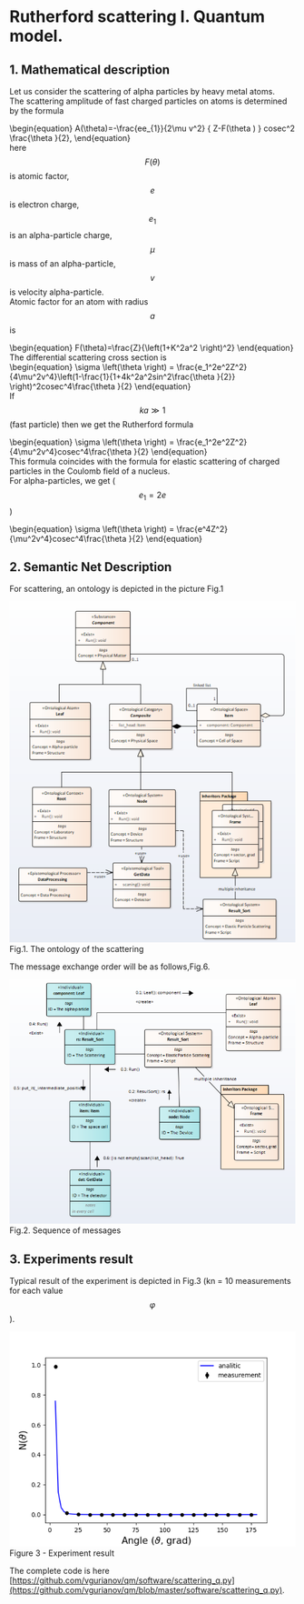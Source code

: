 # Rutherford scattering I. Quantum model.
<!---
% https://en.wikipedia.org/wiki/Rutherford_scattering
% Blohincev1976ru.djvu, p.331 
-->

## 1. Mathematical description
 

Let us consider the scattering of alpha particles by heavy metal atoms.  
The scattering amplitude of fast charged particles on atoms is determined by the formula

\begin{equation}
A(\theta)=-\frac{ee_{1}}{2\mu v^2} \{ Z-F(\theta ) \} cosec^2 \frac{\theta }{2},
\end{equation}  
here $$F(\theta)$$ is atomic factor, $$e$$ is electron charge,$$e_1$$ is an alpha-particle charge, $$\mu$$ is mass of an alpha-particle, $$v$$ is velocity alpha-particle.  
Atomic factor for an atom with radius $$a$$ is  

\begin{equation}
F(\theta)=\frac{Z}{\left(1+K^2a^2 \right)^2}
\end{equation}  
The differential scattering cross section is  
\begin{equation}
\sigma \left(\theta  \right) = \frac{e_1^2e^2Z^2}{4\mu^2v^4}\left(1-\frac{1}{1+4k^2a^2sin^2\frac{\theta }{2}} \right)^2cosec^4\frac{\theta }{2}
\end{equation}  
If $$ka\gg1$$ (fast particle) then we get the Rutherford formula  

\begin{equation}
\sigma \left(\theta  \right) = \frac{e_1^2e^2Z^2}{4\mu^2v^4}cosec^4\frac{\theta }{2}
\end{equation}  
This formula coincides with the formula for elastic scattering of charged particles in the Coulomb field of a nucleus.  
For alpha-particles, we get ($$e_1 = 2e$$)  

\begin{equation}
\sigma \left(\theta  \right) = \frac{e^4Z^2}{\mu^2v^4}cosec^4\frac{\theta }{2}
\end{equation}  

## 2. Semantic Net Description  

For scattering, an ontology is depicted in the picture Fig.1

![Image](scattering_q1.png)
Fig.1. The ontology of the scattering  

The message exchange order will be as follows,Fig.6.

![Image](scattering_q2.png)  
Fig.2. Sequence of messages    

## 3. Experiments result
Typical result of the experiment is depicted in Fig.3 (kn = 10 measurements for each value $$\varphi$$).  

![Image](scattering_result_q.png)
Figure 3 - Experiment result    

The complete code is here [https://github.com/vgurianov/qm/software/scattering_q.py](https://github.com/vgurianov/qm/blob/master/software/scattering_q.py).
